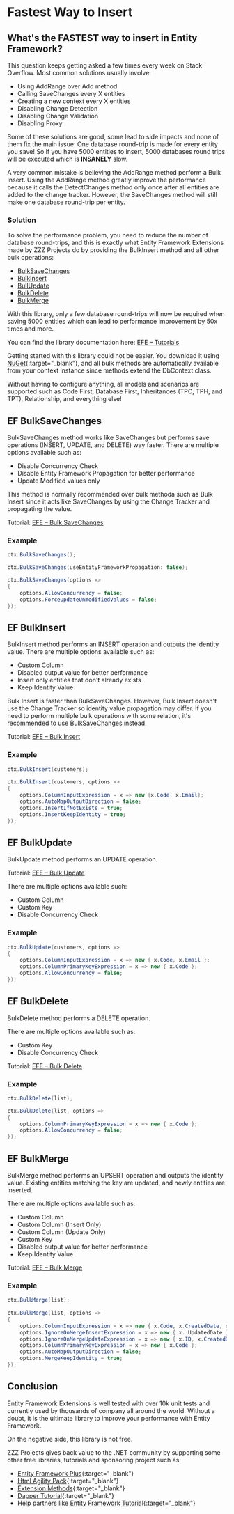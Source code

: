 # Fastest Way to Insert

## What's the FASTEST way to insert in Entity Framework?

This question keeps getting asked a few times every week on Stack Overflow.
Most common solutions usually involve:

- Using AddRange over Add method
- Calling SaveChanges every X entities
- Creating a new context every X entities
- Disabling Change Detection
- Disabling Change Validation
- Disabling Proxy

Some of these solutions are good, some lead to side impacts and none of them fix the main issue: One database round-trip is made for every entity you save!
So if you have 5000 entities to insert, 5000 databases round trips will be executed which is **INSANELY** slow.

A very common mistake is believing the AddRange method perform a Bulk Insert. Using the AddRange method greatly improve the performance because it calls the DetectChanges method only once after all entities are added to the change tracker. However, the SaveChanges method will still make one database round-trip per entity.

### Solution
To solve the performance problem, you need to reduce the number of database round-trips, and this is exactly what Entity Framework Extensions made by ZZZ Projects do by providing the BulkInsert method and all other bulk operations:

-	[BulkSaveChanges](#ef-bulksavechanges)
-	[BulkInsert](#ef-bulkinsert)
-	[BullUpdate](#ef-bulkupdate)
-	[BulkDelete](#ef-bulkdelete)
-	[BulkMerge](#ef-bulkmerge)

With this library, only a few database round-trips will now be required when saving 5000 entities which can lead to performance improvement by 50x times and more.

You can find the library documentation here: [EFE – Tutorials](http://entityframework-extensions.net/tutorials)

Getting started with this library could not be easier. You download it using [NuGet](https://www.nuget.org/packages/Z.EntityFramework.Extensions/){:target="_blank"}, and all bulk methods are automatically available from your context instance since methods extend the DbContext class.

Without having to configure anything, all models and scenarios are supported such as Code First, Database First, Inheritances (TPC, TPH, and TPT), Relationship, and everything else!

## EF BulkSaveChanges
BulkSaveChanges method works like SaveChanges but performs save operations (INSERT, UPDATE, and DELETE) way faster.
There are multiple options available such as:

- Disable Concurrency Check
- Disable Entity Framework Propagation for better performance
- Update Modified values only

This method is normally recommended over bulk methoda such as Bulk Insert since it acts like SaveChanges by using the Change Tracker and propagating the value.

Tutorial: [EFE – Bulk SaveChanges](http://entityframework-extensions.net/bulk-savechanges)

### Example
```csharp
ctx.BulkSaveChanges();

ctx.BulkSaveChanges(useEntityFrameworkPropagation: false);

ctx.BulkSaveChanges(options =>
{
    options.AllowConcurrency = false;
    options.ForceUpdateUnmodifiedValues = false;
});
```

## EF BulkInsert
BulkInsert method performs an INSERT operation and outputs the identity value.
There are multiple options available such as:

-	Custom Column
-	Disabled output value for better performance
-	Insert only entities that don't already exists
-	Keep Identity Value

Bulk Insert is faster than BulkSaveChanges. However, Bulk Insert doesn't use the Change Tracker so identity value propagation may differ. If you need to perform multiple bulk operations with some relation, it's recommended to use BulkSaveChanges instead.

Tutorial: [EFE – Bulk Insert](http://entityframework-extensions.net/bulk-insert)

### Example
```csharp
ctx.BulkInsert(customers);
               
ctx.BulkInsert(customers, options =>
{
    options.ColumnInputExpression = x => new {x.Code, x.Email};
    options.AutoMapOutputDirection = false;
    options.InsertIfNotExists = true;
    options.InsertKeepIdentity = true;
});
```

## EF BulkUpdate
BulkUpdate method performs an UPDATE operation.

Tutorial: [EFE – Bulk Update](http://entityframework-extensions.net/bulk-update)

There are multiple options available such:

- Custom Column
- Custom Key
- Disable Concurrency Check

### Example
```csharp
ctx.BulkUpdate(customers, options =>
{
    options.ColumnInputExpression = x => new { x.Code, x.Email };
    options.ColumnPrimaryKeyExpression = x => new { x.Code };
    options.AllowConcurrency = false;
});
```

## EF BulkDelete
BulkDelete method performs a DELETE operation.

There are multiple options available such as:

- Custom Key
-	Disable Concurrency Check

Tutorial: [EFE – Bulk Delete](http://entityframework-extensions.net/bulk-delete)

### Example
```csharp
ctx.BulkDelete(list);

ctx.BulkDelete(list, options =>
{
    options.ColumnPrimaryKeyExpression = x => new { x.Code };
    options.AllowConcurrency = false;
});
```

## EF BulkMerge
BulkMerge method performs an UPSERT operation and outputs the identity value. Existing entities matching the key are updated, and newly entities are inserted.

There are multiple options available such as:

-	Custom Column
-	Custom Column (Insert Only)
-	Custom Column (Update Only)
-	Custom Key
- Disabled output value for better performance
-	Keep Identity Value

Tutorial: [EFE – Bulk Merge](http://entityframework-extensions.net/bulk-merge)

### Example
```csharp
ctx.BulkMerge(list);
               
ctx.BulkMerge(list, options =>
{
    options.ColumnInputExpression = x => new { x.Code, x.CreatedDate, x.UpdatedDate };
    options.IgnoreOnMergeInsertExpression = x => new { x. UpdatedDate };
    options.IgnoreOnMergeUpdateExpression = x => new { x.ID, x.CreatedDate };
    options.ColumnPrimaryKeyExpression = x => new { x.Code };
    options.AutoMapOutputDirection = false;
    options.MergeKeepIdentity = true;
});
```

## Conclusion
Entity Framework Extensions is well tested with over 10k unit tests and currently used by thousands of company all around the world. Without a doubt, it is the ultimate library to improve your performance with Entity Framework.

On the negative side, this library is not free.

ZZZ Projects gives back value to the .NET community by supporting some other free libraries, tutorials and sponsoring project such as:

- [Entity Framework Plus](http://entityframework-plus.net/){:target="_blank"}
- [Html Agility Pack](http://html-agility-pack.net/){:target="_blank"}
- [Extension Methods](https://github.com/zzzprojects/Z.ExtensionMethods){:target="_blank"}
- [Dapper Tutorial](http://dapper-tutorial.net/){:target="_blank"}
- Help partners like [Entity Framework Tutorial](http://www.entityframeworktutorial.net/){:target="_blank"}
